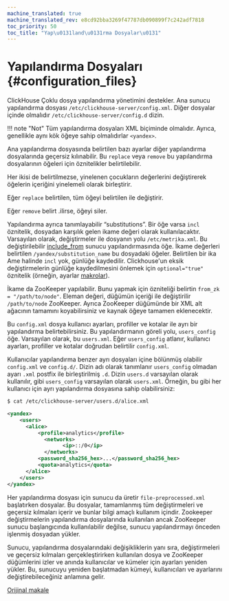 ```yaml
---
machine_translated: true
machine_translated_rev: e8cd92bba3269f47787db090899f7c242adf7818
toc_priority: 50
toc_title: "Yap\u0131land\u0131rma Dosyalar\u0131"
---
```


# Yapılandırma Dosyaları {#configuration_files}

ClickHouse Çoklu dosya yapılandırma yönetimini destekler. Ana sunucu yapılandırma dosyası `/etc/clickhouse-server/config.xml`. Diğer dosyalar içinde olmalıdır `/etc/clickhouse-server/config.d` dizin.

!!! note "Not"
    Tüm yapılandırma dosyaları XML biçiminde olmalıdır. Ayrıca, genellikle aynı kök öğeye sahip olmalıdırlar `<yandex>`.

Ana yapılandırma dosyasında belirtilen bazı ayarlar diğer yapılandırma dosyalarında geçersiz kılınabilir. Bu `replace` veya `remove` bu yapılandırma dosyalarının öğeleri için öznitelikler belirtilebilir.

Her ikisi de belirtilmezse, yinelenen çocukların değerlerini değiştirerek öğelerin içeriğini yinelemeli olarak birleştirir.

Eğer `replace` belirtilen, tüm öğeyi belirtilen ile değiştirir.

Eğer `remove` belirt .ilirse, öğeyi siler.

Yapılandırma ayrıca tanımlayabilir “substitutions”. Bir öğe varsa `incl` öznitelik, dosyadan karşılık gelen ikame değeri olarak kullanılacaktır. Varsayılan olarak, değiştirmeler ile dosyanın yolu `/etc/metrika.xml`. Bu değiştirilebilir [include\_from](server_configuration_parameters/settings.md#server_configuration_parameters-include_from) sunucu yapılandırmasında öğe. İkame değerleri belirtilen `/yandex/substitution_name` bu dosyadaki öğeler. Belirtilen bir ika Ame halinde `incl` yok, günlüğe kaydedilir. Clickhouse'un eksik değiştirmelerin günlüğe kaydedilmesini önlemek için `optional="true"` öznitelik (örneğin, ayarlar [makrolar](server_configuration_parameters/settings.md)).

İkame da ZooKeeper yapılabilir. Bunu yapmak için özniteliği belirtin `from_zk = "/path/to/node"`. Eleman değeri, düğümün içeriği ile değiştirilir `/path/to/node` ZooKeeper. Ayrıca ZooKeeper düğümünde bir XML alt ağacının tamamını koyabilirsiniz ve kaynak öğeye tamamen eklenecektir.

Bu `config.xml` dosya kullanıcı ayarları, profiller ve kotalar ile ayrı bir yapılandırma belirtebilirsiniz. Bu yapılandırmanın göreli yolu, `users_config` öğe. Varsayılan olarak, bu `users.xml`. Eğer `users_config` atlanır, kullanıcı ayarları, profiller ve kotalar doğrudan belirtilir `config.xml`.

Kullanıcılar yapılandırma benzer ayrı dosyaları içine bölünmüş olabilir `config.xml` ve `config.d/`.
Dizin adı olarak tanımlanır `users_config` olmadan ayarı `.xml` postfix ile birleştirilmiş `.d`.
Dizin `users.d` varsayılan olarak kullanılır, gibi `users_config` varsayılan olarak `users.xml`.
Örneğin, bu gibi her kullanıcı için ayrı yapılandırma dosyasına sahip olabilirsiniz:

``` bash
$ cat /etc/clickhouse-server/users.d/alice.xml
```

``` xml
<yandex>
    <users>
      <alice>
          <profile>analytics</profile>
            <networks>
                  <ip>::/0</ip>
            </networks>
          <password_sha256_hex>...</password_sha256_hex>
          <quota>analytics</quota>
      </alice>
    </users>
</yandex>
```

Her yapılandırma dosyası için sunucu da üretir `file-preprocessed.xml` başlatırken dosyalar. Bu dosyalar, tamamlanmış tüm değiştirmeleri ve geçersiz kılmaları içerir ve bunlar bilgi amaçlı kullanım içindir. Zookeeper değiştirmelerin yapılandırma dosyalarında kullanılan ancak ZooKeeper sunucu başlangıcında kullanılabilir değilse, sunucu yapılandırmayı önceden işlenmiş dosyadan yükler.

Sunucu, yapılandırma dosyalarındaki değişikliklerin yanı sıra, değiştirmeleri ve geçersiz kılmaları gerçekleştirirken kullanılan dosya ve ZooKeeper düğümlerini izler ve anında kullanıcılar ve kümeler için ayarları yeniden yükler. Bu, sunucuyu yeniden başlatmadan kümeyi, kullanıcıları ve ayarlarını değiştirebileceğiniz anlamına gelir.

[Orijinal makale](https://clickhouse.tech/docs/en/operations/configuration_files/) <!--hide-->
